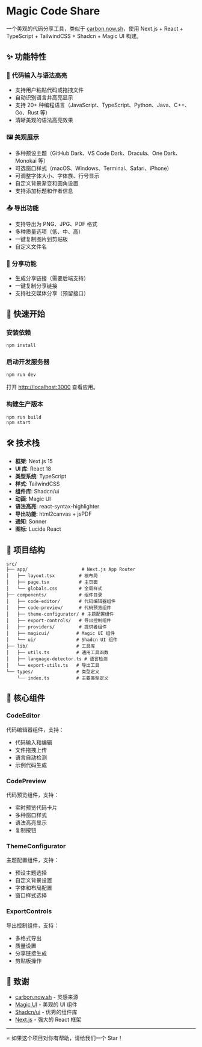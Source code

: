 # Magic Code Share

一个美观的代码分享工具，类似于 [carbon.now.sh](https://carbon.now.sh)，使用 Next.js + React + TypeScript + TailwindCSS + Shadcn + Magic UI 构建。

## ✨ 功能特性

### 🎨 代码输入与语法高亮

- 支持用户粘贴代码或拖拽文件
- 自动识别语言并高亮显示
- 支持 20+ 种编程语言（JavaScript、TypeScript、Python、Java、C++、Go、Rust 等）
- 清晰美观的语法高亮效果

### 🖼️ 美观展示

- 多种预设主题（GitHub Dark、VS Code Dark、Dracula、One Dark、Monokai 等）
- 可选窗口样式（macOS、Windows、Terminal、Safari、iPhone）
- 可调整字体大小、字体族、行号显示
- 自定义背景渐变和圆角设置
- 支持添加标题和作者信息

### 📤 导出功能

- 支持导出为 PNG、JPG、PDF 格式
- 多种质量选项（低、中、高）
- 一键复制图片到剪贴板
- 自定义文件名

### 🔗 分享功能

- 生成分享链接（需要后端支持）
- 一键复制分享链接
- 支持社交媒体分享（预留接口）

## 🚀 快速开始

### 安装依赖

```bash
npm install
```

### 启动开发服务器

```bash
npm run dev
```

打开 [http://localhost:3000](http://localhost:3000) 查看应用。

### 构建生产版本

```bash
npm run build
npm start
```

## 🛠️ 技术栈

- **框架**: Next.js 15
- **UI 库**: React 18
- **类型系统**: TypeScript
- **样式**: TailwindCSS
- **组件库**: Shadcn/ui
- **动画**: Magic UI
- **语法高亮**: react-syntax-highlighter
- **导出功能**: html2canvas + jsPDF
- **通知**: Sonner
- **图标**: Lucide React

## 📁 项目结构

```
src/
├── app/                    # Next.js App Router
│   ├── layout.tsx         # 根布局
│   ├── page.tsx           # 主页面
│   └── globals.css        # 全局样式
├── components/            # 组件目录
│   ├── code-editor/       # 代码编辑器组件
│   ├── code-preview/      # 代码预览组件
│   ├── theme-configurator/ # 主题配置组件
│   ├── export-controls/   # 导出控制组件
│   ├── providers/         # 提供者组件
│   ├── magicui/          # Magic UI 组件
│   └── ui/               # Shadcn UI 组件
├── lib/                  # 工具库
│   ├── utils.ts          # 通用工具函数
│   ├── language-detector.ts # 语言检测
│   └── export-utils.ts   # 导出工具
└── types/                # 类型定义
    └── index.ts          # 主要类型定义
```

## 🎯 核心组件

### CodeEditor

代码编辑器组件，支持：

- 代码输入和编辑
- 文件拖拽上传
- 语言自动检测
- 示例代码生成

### CodePreview

代码预览组件，支持：

- 实时预览代码卡片
- 多种窗口样式
- 语法高亮显示
- 复制按钮

### ThemeConfigurator

主题配置组件，支持：

- 预设主题选择
- 自定义背景设置
- 字体和布局配置
- 窗口样式选择

### ExportControls

导出控制组件，支持：

- 多格式导出
- 质量设置
- 分享链接生成
- 剪贴板操作




## 🙏 致谢

- [carbon.now.sh](https://carbon.now.sh) - 灵感来源
- [Magic UI](https://magicui.design) - 美观的 UI 组件
- [Shadcn/ui](https://ui.shadcn.com) - 优秀的组件库
- [Next.js](https://nextjs.org) - 强大的 React 框架


---

⭐ 如果这个项目对你有帮助，请给我们一个 Star！
